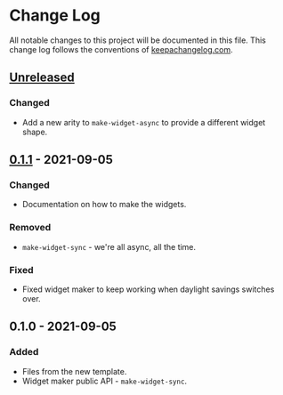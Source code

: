 # Change Log
All notable changes to this project will be documented in this file. This change log follows the conventions of [keepachangelog.com](http://keepachangelog.com/).

## [Unreleased]
### Changed
- Add a new arity to `make-widget-async` to provide a different widget shape.

## [0.1.1] - 2021-09-05
### Changed
- Documentation on how to make the widgets.

### Removed
- `make-widget-sync` - we're all async, all the time.

### Fixed
- Fixed widget maker to keep working when daylight savings switches over.

## 0.1.0 - 2021-09-05
### Added
- Files from the new template.
- Widget maker public API - `make-widget-sync`.

[Unreleased]: https://sourcehost.site/your-name/clojure-hourglass/compare/0.1.1...HEAD
[0.1.1]: https://sourcehost.site/your-name/clojure-hourglass/compare/0.1.0...0.1.1
